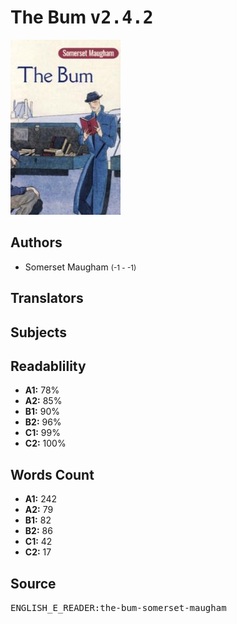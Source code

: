 # The Bum <kbd>v2.4.2</kbd>

![](./cover.medium.jpg "")

## Authors


 - Somerset Maugham <small>(-1 - -1)</small>

## Translators



## Subjects



## Readablility


 - **A1:** 78%
 - **A2:** 85%
 - **B1:** 90%
 - **B2:** 96%
 - **C1:** 99%
 - **C2:** 100%

## Words Count


 - **A1:** 242
 - **A2:** 79
 - **B1:** 82
 - **B2:** 86
 - **C1:** 42
 - **C2:** 17

## Source


<kbd>ENGLISH_E_READER:the-bum-somerset-maugham</kbd>
